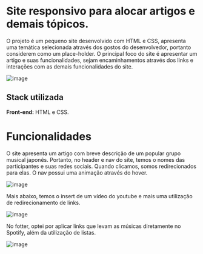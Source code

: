 
# Site responsivo para alocar artigos e demais tópicos. 

O projeto é um pequeno site desenvolvido com HTML e CSS, apresenta uma temática selecionada através dos gostos do desenvolvedor, portanto considerem como um place-holder. O principal foco do site é apresentar um artigo e suas funcionalidades, sejam encaminhamentos através dos links e interações com as demais funcionalidades do site.

![image](https://github.com/user-attachments/assets/a7226e1f-f668-4e9d-8d08-85f2d9bbccad)

## Stack utilizada

**Front-end:** HTML e CSS.

# Funcionalidades

O site apresenta um artigo com breve descrição de um popular grupo musical japonês. Portanto, no header e nav do site, temos o nomes das participantes e suas redes sociais. Quando clicamos, somos redirecionados para elas. O nav possui uma animação através do hover.

![image](https://github.com/user-attachments/assets/ab67220e-6dd5-4493-91c6-97476c2fdc6e)

Mais abaixo, temos o insert de um vídeo do youtube e mais uma utilização de redirecionamento de links.

![image](https://github.com/user-attachments/assets/3ca20f70-205b-407f-93c5-13ab3bf479c3)

No fotter, optei por aplicar links que levam as músicas diretamente no Spotify, além da utilização de listas.

![image](https://github.com/user-attachments/assets/4496ee6a-7cb9-46af-8b8a-dec2b6144ad8)




